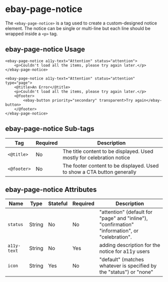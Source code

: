 # ebay-page-notice

The `<ebay-page-notice>` is a tag used to create a custom-designed notice element. The notice can be single or multi-line but each line should be wrapped inside a `<p>` tag.

## ebay-page-notice Usage

```marko
<ebay-page-notice a11y-text="Attention" status="attention">
    <p>Couldn't load all the items, please try again later.</p>
</ebay-page-notice>
```

```marko
<ebay-page-notice a11y-text="Attention" status="attention" type="page">
    <@title>An Error</@title>
    <p>Couldn't load all the items, please try again later.</p>
    <@footer>
        <ebay-button priority="secondary" transparent>Try again</ebay-button>
    </@footer>
</ebay-page-notice>
```

## ebay-page-notice Sub-tags

Tag | Required | Description
--- | --- | ---
`<@title>` | No | The title content to be displayed. Used mostly for celebration notice
`<@footer>` | No | The footer content to be displayed. Used to show a CTA button generally

## ebay-page-notice Attributes

Name | Type | Stateful | Required | Description
--- | --- | --- | --- | ---
`status`  | String | No | No | "attention" (default for "page" and "inline"), "confirmation" "information", or "celebration".
`a11y-text` | String | No | Yes | adding description for the notice for a11y users
`icon` | String | Yes | No | "default" (matches whatever is specified by the "status") or "none"
